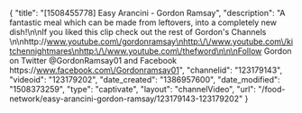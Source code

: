 {
    "title": "[1508455778] Easy Arancini - Gordon Ramsay",
    "description": "A fantastic meal which can be made from leftovers, into a completely new dish!\n\nIf you liked this clip check out the rest of Gordon's Channels \n\nhttp:\/\/www.youtube.com\/gordonramsay\nhttp:\/\/www.youtube.com\/kitchennightmares\nhttp:\/\/www.youtube.com\/thefword\n\n\nFollow Gordon on Twitter @GordonRamsay01 and Facebook https:\/\/www.facebook.com\/Gordonramsay01",
    "channelid": "123179143",
    "videoid": "123179202",
    "date_created": "1386957600",
    "date_modified": "1508373259",
    "type": "captivate",
    "layout": "channelVideo",
    "url": "\/food-network\/easy-arancini-gordon-ramsay\/123179143-123179202"
}